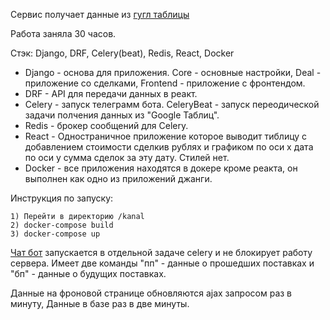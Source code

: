 Сервис получает данные из [гугл таблицы](https://docs.google.com/spreadsheets/d/1DAQEXjPXtKBb2sVo6baSg1Lp4xCX_K3jRlMuqSoM2ow/edit#gid=1161274118)

Работа заняла 30 часов.

Стэк: Django, DRF, Celery(beat), Redis, React, Docker
* Django - основа для приложения. Core - основные настройки, Deal - приложение со сделками, Frontend - приложение с фронтендом.
* DRF - API для передачи данных в реакт.
* Celery - запуск телеграмм бота.
CeleryBeat - запуск переодической задачи полчения данных
из "Google Таблиц".
* Redis - брокер сообщений для Celery.
* React - Одностраничное приложение которое выводит тиблицу
с добавлением стоимости сделкив  рублях и графиком
по оси x дата по оси y сумма сделок за эту дату. Стилей нет.
* Docker - все приложения находятся в докере кроме реакта,
он выполнен как одно из приложений джанги.

Инструкция по запуску: 

    1) Перейти в директорию /kanal
    2) docker-compose build
    3) docker-compose up

[Чат бот](https://t.me/Testkanal44bot) запускается в отдельной задаче celery
и не блокирует работу сервера. Имеет две команды
"пп" - данные о прошедших поставках и "бп" - данные о будущих поставках.

Данные на фроновой странице обновляются ajax запросом раз в минуту,
Данные в базе раз в две минуты.
